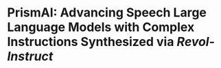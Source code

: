 # PrismAI: Advancing Speech Large Language Models with Complex Instructions Synthesized via *Revol-Instruct*
